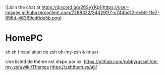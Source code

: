 ![Join the chat at https://discord.gg/26SyYKp](https://user-images.githubusercontent.com/7288322/34429117-c74dbd12-ecb8-11e7-896d-46369cd0de5b.png)

# HomePC
sh.sh (Installation de zsh oh-my-zsh & tmux)

Une listed de théme est dispo par ici:
https://github.com/robbyrussell/oh-my-zsh/wiki/Themes
https://zshthem.es/all/

